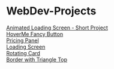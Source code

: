 # WebDev-Projects

[Animated Loading Screen - Short Project](https://codepen.io/sarthak1306/pen/zYowzJX)
<br>
[HoverMe Fancy Button](https://codepen.io/sarthak1306/pen/wvodqmQ)
<br>
[Pricing Panel]()
<br> 
[Loading Screen]()
<br>
[Rotating Card]()
<br> 
[Border with Triangle Top]()

